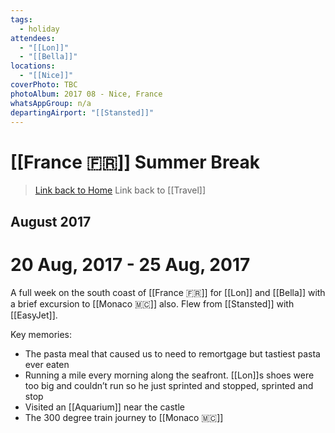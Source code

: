 ```yaml
---
tags:
  - holiday
attendees:
  - "[[Lon]]"
  - "[[Bella]]"
locations:
  - "[[Nice]]"
coverPhoto: TBC
photoAlbum: 2017 08 - Nice, France
whatsAppGroup: n/a
departingAirport: "[[Stansted]]"
---
```

# [[France 🇫🇷]] Summer Break

> [Link back to Home](obsidian://open?vault=Personal%20Notes&file=000%20Index)
> Link back to [[Travel]]

## August 2017

# 20 Aug, 2017 - 25 Aug, 2017

A full week on the south coast of [[France 🇫🇷]] for [[Lon]] and [[Bella]] with a brief excursion to [[Monaco 🇲🇨]] also. Flew from [[Stansted]] with [[EasyJet]].

Key memories:
- The pasta meal that caused us to need to remortgage but tastiest pasta ever eaten
- Running a mile every morning along the seafront. [[Lon]]s shoes were too big and couldn’t run so he just sprinted and stopped, sprinted and stop
- Visited an [[Aquarium]] near the castle
- The 300 degree train journey to [[Monaco 🇲🇨]]